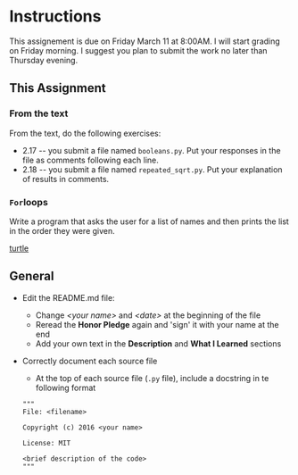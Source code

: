 # Instructions

This assignement is due on Friday March 11 at 8:00AM. I will start grading on Friday morning. I suggest you plan to submit the work no later than Thursday evening.

## This Assignment

### From the text

From the text, do the following exercises:

* 2.17 -- you submit a file named `booleans.py`. Put your responses in the file as comments following each line.
* 2.18 -- you submit a file named `repeated_sqrt.py`. Put your explanation of results in comments.

### `For`loops

Write a program that asks the user for a list of names and then prints the list in the order they were given.

[turtle](https://github.com/mandrewmoshier/hw3-/blob/master/finder-capture.png)



## General


* Edit the README.md file:
    * Change _\<your name\>_ and _\<date\>_ at the beginning of the file
    * Reread the __Honor Pledge__ again and 'sign' it with your name at the end
    * Add your own text in the __Description__ and __What I Learned__ sections

* Correctly document each source file
    * At the top of each source file (```.py``` file), include a docstring in te following format

    ```
    """
    File: <filename>

    Copyright (c) 2016 <your name>

    License: MIT

    <brief description of the code>
    """    
    ```
